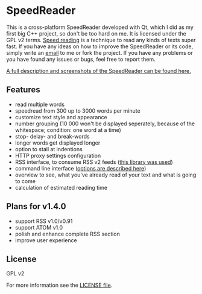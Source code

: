 SpeedReader
===========

This is a cross-platform SpeedReader developed with Qt, which I did as my first big C++ project, so don't be too hard on me. It is licensed under the GPL v2 terms. [Speed reading](http://en.wikipedia.org/wiki/Speed_reading) is a technique to read any kinds of texts super fast. If you have any ideas on how to improve the SpeedReader or its code, simply write an [email](mailto:niklas.baudy@vanniktech.de) to me or fork the project. If you have any problems or you have found any issues or bugs, feel free to report them.

[A full description and screenshots of the SpeedReader can be found here.](http://vanniktech.de/SpeedReader/)

## Features
- read multiple words
- speedread from 300 up to 3000 words per minute
- customize text style and appearance
- number grouping (10 000 won't be displayed seperately, because of the whitespace; condition: one word at a time)
- stop- delay- and break-words
- longer words get displayed longer
- option to stall at indentions
- HTTP proxy settings configuration
- RSS interface, to consume RSS v2 feeds ([this library was used](https://github.com/vanniktech/VNTRSSReader))
- command line interface ([options are described here](http://vanniktech.de/SpeedReader/#cli))
- overview to see, what you've already read of your text and what is going to come
- calculation of estimated reading time

## Plans for v1.4.0
- support RSS v1.0/v0.91
- support ATOM v1.0
- polish and enhance complete RSS section
- improve user experience

## License
GPL v2

For more information see the [LICENSE file](LICENSE).